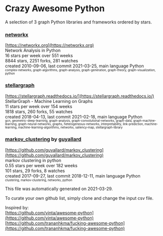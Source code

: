 # Crazy Awesome Python
A selection of 3 graph Python libraries and frameworks ordered by stars.  


### [networkx](https://github.com/networkx/networkx)  
[https://networkx.org](https://networkx.org)  
Network Analysis in Python  
16 stars per week over 551 weeks  
8844 stars, 2251 forks, 281 watches  
created 2010-09-06, last commit 2021-03-25, main language Python  
<sub><sup>complex-networks, graph-algorithms, graph-analysis, graph-generation, graph-theory, graph-visualization, python</sup></sub>


### [stellargraph](https://github.com/stellargraph/stellargraph)  
[https://stellargraph.readthedocs.io/](https://stellargraph.readthedocs.io/)  
StellarGraph - Machine Learning on Graphs  
11 stars per week over 154 weeks  
1818 stars, 260 forks, 55 watches  
created 2018-04-13, last commit 2021-02-18, main language Python  
<sub><sup>gcn, geometric-deep-learning, graph-analysis, graph-convolutional-networks, graph-data, graph-machine-learning, graph-neural-networks, graphs, heterogeneous-networks, interpretability, link-prediction, machine-learning, machine-learning-algorithms, networkx, saliency-map, stellargraph-library</sup></sub>


### [markov_clustering](https://github.com/guyallard/markov_clustering) by [guyallard](https://github.com/guyallard)  
[https://github.com/guyallard/markov_clustering](https://github.com/guyallard/markov_clustering)  
markov clustering in python  
0.55 stars per week over 182 weeks  
101 stars, 29 forks, 8 watches  
created 2017-09-27, last commit 2018-12-11, main language Python  
<sub><sup>clustering, markov-clustering, networks, python</sup></sub>


This file was automatically generated on 2021-03-29.  

To curate your own github list, simply clone and change the input csv file.  

Inspired by:  
[https://github.com/vinta/awesome-python](https://github.com/vinta/awesome-python)  
[https://github.com/trananhkma/fucking-awesome-python](https://github.com/trananhkma/fucking-awesome-python)  